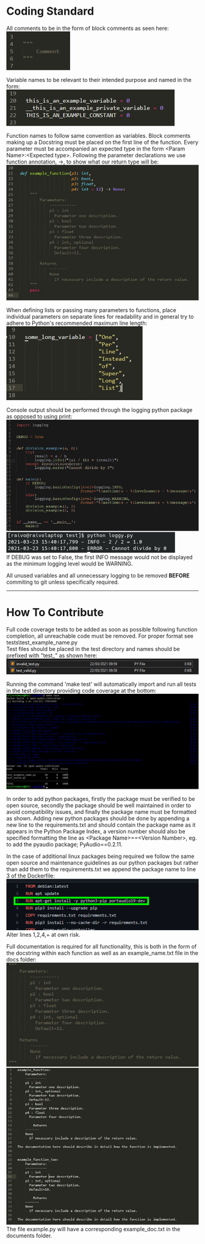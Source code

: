 # Coding Standard
 
All comments to be in the form of block comments as seen here:  
![Block comment image](/images/example_comment.jpg)  
  
Variable names to be relevant to their intended purpose and named in the form:  
![Image variables in the form this_is_an_example_variable, __this_is_an_example_private_variable, THIS_IS_AN_EXAMPLE_CONSTANT](/images/example_variables.jpg)  
 
Function names to follow same convention as variables. Block comments making up a Docstring must be placed on the first line of the function. 
Every parameter must be accompanied an expected type in the form \<Param Name\>:\<Expected type\>. 
Following the parameter declarations we use function annotation, ->, to show what our return type will be:  
![Image of a function named in the format example_function with a line break following each parameters comma](/images/example_function.jpg)  
 
When defining lists or passing many parameters to functions, 
place individual parameters on separate lines for readability and 
in general try to adhere to Python's recommended maximum line length:  
![Image of list with a line break following each items comma](/images/example_list.jpg)  
 
Console output should be performed through the logging python package as opposed to using print:  
![Image of a logging example which includes logging.info and logging.basicConfig which allows for info to be displayed rather than simply warnings](/images/example_logging_file.jpg)  
![Image of console output from the above file showing INFO and ERROR output along with timestamps](/images/example_logging_console.jpg)   
If DEBUG was set to False, the first INFO message would not be displayed as the minimum logging level would be WARNING.  
 
All unused variables and all unnecessary logging to be removed **BEFORE** commiting to git unless specifically required.  

------------------------------------------------------------------------------------------------------
# How To Contribute
 
Full code coverage tests to be added as soon as possible following function completion, all unreachable code must be removed. For proper format see tests\test_example_name.py  
Test files should be placed in the test directory and names should be prefixed with "test_" as shown here:  
![Image of two files named test_valid.py and invalid_test.py](/images/example_test_file.jpg)  

Running the command 'make test' will automatically import and run all tests in the test directory providing code coverage at the bottom:  
![Image of a make test run with code coverage shown at the bottom](/images/example_make_test.jpg)  

In order to add python packages, firstly the package must be verified to be open source, secondly the package should be well maintained in order to avoid compatibility issues, and finally the package name must be formatted as shown. Adding new python packages should be done by appending a new line to the requirements.txt and should contain the package name as it appears in the Python Package Index, a version number should also be specified formatting the line as \<Package Name\>==\<Version Number\>, eg. to add the pyaudio package; PyAudio==0.2.11.
 
In the case of additional linux packages being required we follow the same open source and maintenance guidelines as our python packages but rather than add them to the requirements.txt we append the package name to line 3 of the Dockerfile:  
![Image of dockerfile with green box surrounding line 3](/images/example_linux.jpg)  
Alter lines 1,2,4,+ at own risk.  
 
Full documentation is required for all functionality, this is both in the form of the docstring within each function as well as an example_name.txt file in the docs folder:  
![Image of function docstring](/images/example_docstring.jpg)  
![Image of documentation template example](/images/example_documentation.jpg)  
The file example.py will have a corresponding example_doc.txt in the documents folder.  